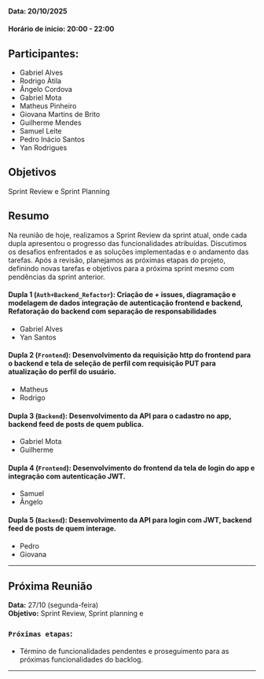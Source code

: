 #### Data: 20/10/2025

#### Horário de início: 20:00 - 22:00

## Participantes:

- Gabriel Alves
- Rodrigo Àtila
- Ângelo Cordova
- Gabriel Mota
- Matheus Pinheiro
- Giovana Martins de Brito
- Guilherme Mendes
- Samuel Leite
- Pedro Inácio Santos
- Yan Rodrigues

## Objetivos

Sprint Review e Sprint Planning

## Resumo

Na reunião de hoje, realizamos a Sprint Review da sprint atual, onde cada dupla apresentou o progresso das funcionalidades atribuídas. Discutimos os desafios enfrentados e as soluções implementadas e o andamento das tarefas. Após a revisão, planejamos as próximas etapas do projeto, definindo novas tarefas e objetivos para a próxima sprint mesmo com pendências da sprint anterior.

#### Dupla 1 (`Auth+Backend_Refactor`): Criação de + issues, diagramação e modelagem de dados integração de autenticação frontend e backend, Refatoração do backend com separação de responsabilidades

- Gabriel Alves
- Yan Santos 

#### Dupla 2 (`Frontend`): Desenvolvimento da requisição http do frontend para o backend e tela de seleção de perfil com requisição PUT para atualização do perfil do usuário.

- Matheus
- Rodrigo


#### Dupla 3 (`Backend`): Desenvolvimento da API para o cadastro no app, backend feed de posts de quem publica.

- Gabriel Mota
- Guilherme

#### Dupla 4 (`Frontend`): Desenvolvimento do frontend da tela de login do app e integração com autenticação JWT.
- Samuel
- Ângelo


#### Dupla 5 (`Backend`): Desenvolvimento da API para login com JWT, backend feed de posts de quem interage.
- Pedro 
- Giovana 

---

## Próxima Reunião

**Data:** 27/10 (segunda-feira)  
**Objetivo:** Sprint Review, Sprint planning e 

### `Próximas etapas`:

- Término de funcionalidades pendentes e proseguimento para as próximas funcionalidades do backlog.

---
